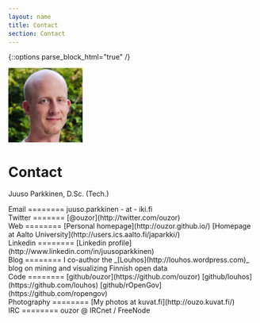 ```yaml
---
layout: name
title: Contact
section: Contact
---
```

<!-- This is for the Sections to work with kramdown -->
{::options parse_block_html="true" /}

<img class='inset right' src='../images/juuso.png' title='Juuso Parkkinen' alt='Photo' width='150px' />

Contact
=======

Juuso Parkkinen, D.Sc. (Tech.)

<div class="section">
Email
========
juuso.parkkinen - at - iki.fi  
</div>

<div class="section">
Twitter
=======
[@ouzor](http://twitter.com/ouzor)
</div>

<div class="section">
Web
========
[Personal homepage](http://ouzor.github.io/)  
[Homepage at Aalto University](http://users.ics.aalto.fi/japarkki/)  
</div>

<div class="section">
Linkedin
========
[Linkedin profile](http://www.linkedin.com/in/juusoparkkinen)  
</div>

<div class="section">
Blog
========
I co-author the _[Louhos](http://louhos.wordpress.com)_ blog on mining and visualizing Finnish open data
<!-- To be added: rOpenGov blog, Avaus blog, personal blog, data science white blog? -->
</div>

<div class="section">
Code
========
[github/ouzor](https://github.com/ouzor)  
[github/louhos](https://github.com/louhos)  
[github/rOpenGov](https://github.com/ropengov)  
</div>

<div class="section">
Photography
========
[My photos at kuvat.fi](http://ouzo.kuvat.fi/)  
</div>

<div class="section">
IRC
========
ouzor @ IRCnet / FreeNode
</div>